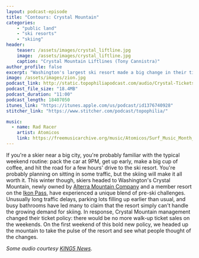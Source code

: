 ```yaml
---
layout: podcast-episode
title: "Contours: Crystal Mountain"
categories:
    - "public land"
    - "ski resorts"
    - "skiing"
header:
    teaser: /assets/images/crystal_liftline.jpg
    image:  /assets/images/crystal_liftline.jpg
    caption: "Crystal Mountain Liftlines (Tony Cannistra)"
author_profile: false
excerpt: "Washington's largest ski resort made a big change in their ticket sales policy. We took the slopes and asked folks about it."
image: /assets/images/zion.jpg
podcast_link: http://static.topophiliapodcast.com/audio/Crystal-Tickets-Contours-1582478353.mp3
podcast_file_size: "18.4MB"
podcast_duration: "11:00"
podcast_length: 18407050
itunes_link: "https://itunes.apple.com/us/podcast/id1376740928"
stitcher_link: "https://www.stitcher.com/podcast/topophilia/"

music:
  - name: Rad Racer
    artist: Atomicos
    link: https://freemusicarchive.org/music/Atomicos/Surf_Music_Month_Challenge/08_Rad_Racer
---
```


If you're a skier near a big city, you're probably familiar with the typical weekend routine: pack the car at 9PM, get up early, make a big cup of coffee,
and hit the road for a few hours' drive to the ski resort. You're probably planning on sitting in some traffic, but the skiing will make it all worth it. This winter though, skiers headed to Washington's Crystal Mountain, newly owned by [Alterra Mountain Company](https://www.alterramtnco.com/) and a member resort on the [Ikon Pass](https://www.ikonpass.com/), have experienced a unique blend of pre-ski challenges. Unusually long traffic delays, parking lots filling up earlier than usual, and busy bathrooms have led many to claim that the resort simply can't handle the growing demand for skiing. In response, Crystal Mountain management changed their ticket policy: there would be no more walk-up ticket sales on the weekends. On the first weekend of this bold new policy, we headed up the mountain to take the pulse of the resort and see what people thought of the changes.

*Some audio courtesy [KING5 News](https://www.king5.com/article/news/local/crystal-mountain-limiting-walk-up-tickets/281-0596ecb4-3506-494e-8da8-8582f3e412f9)*.
